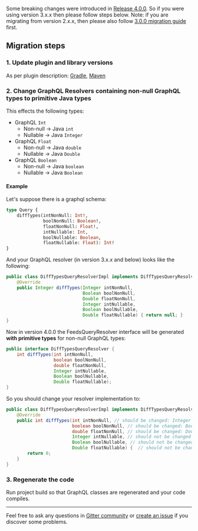 Some breaking changes were introduced in [Release 4.0.0](https://github.com/kobylynskyi/graphql-java-codegen/releases/tag/v4.0.0).
So if you were using version 3.x.x then please follow steps below.
Note: if you are migrating from version 2.x.x, then please also follow [3.0.0 migration guide](migration-to-3.0.0.md) first.

## Migration steps

### 1. Update plugin and library versions
As per plugin description: [Gradle](https://github.com/kobylynskyi/graphql-java-codegen/tree/master/plugins/gradle), [Maven](https://github.com/kobylynskyi/graphql-java-codegen/tree/master/plugins/maven)


### 2. Change GraphQL Resolvers containing non-null GraphQL types to primitive Java types

This effects the following types:
* GraphQL `Int`
   * Non-null -> Java `int`
   * Nullable -> Java `Integer`
* GraphQL `Float`
   * Non-null -> Java `double`
   * Nullable -> Java `Double`
* GraphQL `Boolean`
   * Non-null -> Java `boolean`
   * Nullable -> Java `Boolean` 

#### Example
Let's suppose there is a graphql schema:
```graphql
type Query {
    diffTypes(intNonNull: Int!,
              boolNonNull: Boolean!,
              floatNonNull: Float!,
              intNullable: Int,
              boolNullable: Boolean,
              floatNullable: Float): Int!
}
```
And your GraphQL resolver (in version 3.x.x and below) looks like the following:
```java
public class DiffTypesQueryResolverImpl implements DiffTypesQueryResolver {
    @Override
    public Integer diffTypes(Integer intNonNull,
                             Boolean boolNonNull,
                             Double floatNonNull,
                             Integer intNullable,
                             Boolean boolNullable,
                             Double floatNullable) { return null; }
}
```
Now in version 4.0.0 the FeedsQueryResolver interface will be generated **with primitive types** for non-null GraphQL types:
```java
public interface DiffTypesQueryResolver {
    int diffTypes(int intNonNull,
                  boolean boolNonNull,
                  double floatNonNull,
                  Integer intNullable,
                  Boolean boolNullable,
                  Double floatNullable);
}
```
So you should change your resolver implementation to:
```java
public class DiffTypesQueryResolverImpl implements DiffTypesQueryResolver {
    @Override
    public int diffTypes(int intNonNull, // should be changed: Integer -> int
                         boolean boolNonNull, // should be changed: Boolean -> boolean
                         double floatNonNull, // should be changed: Double -> double
                         Integer intNullable, // should not be changed because it is nullable 
                         Boolean boolNullable, // should not be changed because it is nullable
                         Double floatNullable) {  // should not be changed because it is nullable
        return 0;
    }
}
```

### 3. Regenerate the code
Run project build so that GraphQL classes are regenerated and your code compiles.


---

Feel free to ask any questions in [Gitter community](https://gitter.im/graphql-java-codegen/community) or [create an issue](https://github.com/kobylynskyi/graphql-java-codegen/issues) if you discover some problems.

